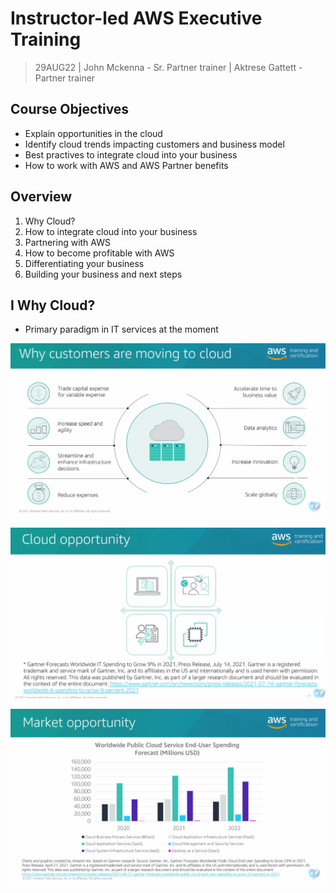 # Instructor-led AWS Executive Training

> 29AUG22 | John Mckenna - Sr. Partner trainer | Aktrese Gattett - Partner trainer

## Course Objectives

- Explain opportunities in the cloud
- Identify cloud trends impacting customers and business model
- Best practives to integrate cloud into your business
- How to work with AWS and AWS Partner benefits

## Overview

1. Why Cloud?
2. How to integrate cloud into your business
3. Partnering with AWS
4. How to become profitable with AWS
5. Differentiating your business
6. Building your business and next steps

## I Why Cloud?

- Primary paradigm in IT services at the moment

![why-cloud](images/why-cloud.png)

![cloud-opportunity](images/cloud-opportunity.png)

![market-opportunity](images/market-opportunity.png)


